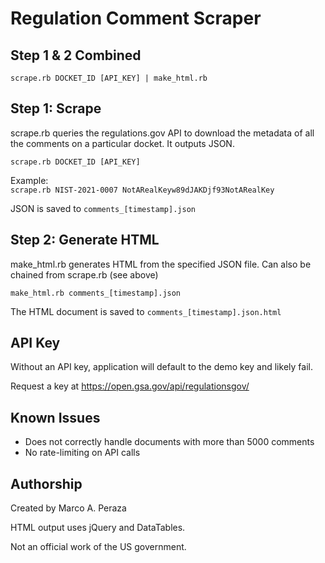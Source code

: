 # Regulation Comment Scraper

## Step 1 & 2 Combined

`scrape.rb DOCKET_ID [API_KEY] | make_html.rb`

## Step 1: Scrape

scrape.rb queries the regulations.gov API to download the metadata of all the comments on a particular docket. It outputs JSON.

`scrape.rb DOCKET_ID [API_KEY]`

Example:\
`scrape.rb NIST-2021-0007 NotARealKeyw89dJAKDjf93NotARealKey`

JSON is saved to `comments_[timestamp].json`

## Step 2: Generate HTML

make_html.rb generates HTML from the specified JSON file. Can also be chained from scrape.rb (see above)

`make_html.rb comments_[timestamp].json`

The HTML document is saved to `comments_[timestamp].json.html`

## API Key

Without an API key, application will default to the demo key and likely fail.

Request a key at https://open.gsa.gov/api/regulationsgov/

## Known Issues

- Does not correctly handle documents with more than 5000 comments
- No rate-limiting on API calls

## Authorship

Created by Marco A. Peraza

HTML output uses jQuery and DataTables.

Not an official work of the US government.
